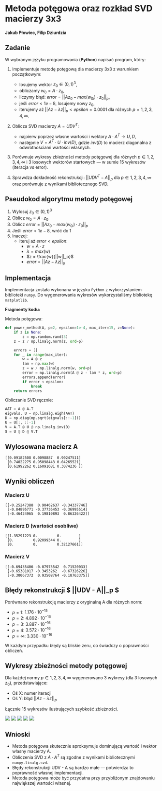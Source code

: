 # Metoda potęgowa oraz rozkład SVD macierzy 3x3  
#### Jakub Płowiec, Filip Dziurdzia

## Zadanie

W wybranym języku programowania (**Python**) napisać program, który:

1. Implementuje metodę potęgową dla macierzy 3x3 z warunkiem początkowym:
   - losujemy wektor $z_0 \in (0, 1)^3$,
   - obliczamy $w_0 = A \cdot z_0$,
   - liczymy błąd: $error = ||Az_0 - max(w_{0i}) \cdot z_0||_p$,
   - jeśli $error < 1e-8$, losujemy nowy $z_0$,
   - iterujemy aż $||Az - \lambda z||_p < epsilon = 0.0001$ dla różnych $p = 1,2,3,4, \infty$.

2. Oblicza SVD macierzy $A = UDV^T$:
   - najpierw poprzez własne wartości i wektory $A \cdot A^T \rightarrow U, D$,
   - następnie $V = A^T \cdot U \cdot inv(D)$, gdzie $inv(D)$ to macierz diagonalna z odwrotnościami wartości własnych.

3. Porównuje wykresy zbieżności metody potęgowej dla różnych $p \in {1,2,3,4, \infty }$ i 3 losowych wektorów startowych — w sumie 15 wykresów (iteracja vs error).

4. Sprawdza dokładność rekonstrukcji: $||UDV^T - A||_p$ dla $p \in {1,2,3,4, \infty }$ oraz porównuje z wynikami bibliotecznego SVD.


## Pseudokod algorytmu metody potęgowej

1. Wylosuj $z_0 \in (0, 1)^3$
2. Oblicz $w_0 = A \cdot z_0$
3. Oblicz $error = ||Az_0 - max(w_{0i}) \cdot z_0||_p$
4. Jeśli $error < 1e-8$, wróć do 1
5. Inaczej:
   - iteruj aż $error < epsilon$:
     - $w = A \cdot z$
     - $\lambda = max(w)$
     - $z = \frac{w}{||w||_p}$
     - $error = ||Az - \lambda z||_p$


## Implementacja

Implementacja została wykonana w języku `Python` z wykorzystaniem biblioteki `numpy`. Do wygenerowania wykresów wykorzystaliśmy bibliotekę `matplotlib`.

**Fragmenty kodu:**

Metoda potęgowa:

```python
def power_method(A, p=2, epsilon=1e-4, max_iter=15, z=None):
    if z is None:
        z = np.random.rand(3)
    z = z / np.linalg.norm(z, ord=p)

    errors = []
    for _ in range(max_iter):
        w = A @ z
        lam = np.max(w)
        z = w / np.linalg.norm(w, ord=p)
        error = np.linalg.norm(A @ z - lam * z, ord=p)
        errors.append(error)
        if error < epsilon:
            break
    return errors
```

Obliczanie SVD ręcznie:

```python
AAT = A @ A.T
eigvals, U = np.linalg.eigh(AAT)
D = np.diag(np.sqrt(eigvals[::-1]))
U = U[:, ::-1]
V = A.T @ U @ np.linalg.inv(D)
S = U @ D @ V.T
```


## Wylosowana macierz A

```
[[0.09182508 0.0098887  0.90247511]
 [0.74022275 0.95098443 0.04265521]
 [0.61992262 0.16091681 0.3074236 ]]
```

## Wyniki obliczeń

### Macierz U

```
[[-0.25247388  0.90462637 -0.34337746]
 [-0.84895771 -0.37736453 -0.36995514]
 [-0.46424965  0.19810893  0.86326422]]
```

### Macierz D (wartości osobliwe)

```
[[1.35291223 0.         0.        ]
 [0.         0.92099344 0.        ]
 [0.         0.         0.32127661]]
```

### Macierz V

```
[[-0.69435406 -0.07975542  0.71520033]
 [-0.65381017 -0.3453262  -0.67326226]
 [-0.30067372  0.93508764 -0.18763375]]
```


## Błędy rekonstrukcji $ ||UDV - A||_p $

Porównano rekonstrukcję macierzy z oryginalną A dla różnych norm:

- $p = 1$: $1.176 \cdot 10^{-15}$
- $p = 2$: $4.892 \cdot 10^{-16}$
- $p = 3$: $3.887 \cdot 10^{-16}$
- $p = 4$: $3.572 \cdot 10^{-16}$
- $p = \infty$: $3.330 \cdot 10^{-16}$

W każdym przypadku błędy są bliskie zeru, co świadczy o poprawności obliczeń.


## Wykresy zbieżności metody potęgowej

Dla każdej normy $p \in {1,2,3,4,\infty }$ wygenerowano 3 wykresy (dla 3 losowych $z_0$), przedstawiające:

- Oś X: numer iteracji
- Oś Y: błąd $||Az - \lambda z||_p$

Łącznie 15 wykresów ilustrujących szybkość zbieżności.

![](zbieznosc_norma_p1.png)
![](zbieznosc_norma_p2.png)
![](zbieznosc_norma_p3.png)
![](zbieznosc_norma_p4.png)
![](zbieznosc_norma_pinf.png)



## Wnioski

- Metoda potęgowa skutecznie aproksymuje dominującą wartość i wektor własny macierzy A.
- Obliczenia SVD z $A \cdot A^T$ są zgodne z wynikami bibliotecznymi `numpy.linalg.svd`.
- Błędy rekonstrukcji UDV - A są bardzo małe — potwierdza to poprawność własnej implementacji.
- Metoda potęgowa może być przydatna przy przybliżonym znajdowaniu największej wartości własnej.
